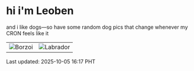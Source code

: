 # hi i'm Leoben

and i like dogs—so have some random dog pics that change whenever my CRON feels like it

|  |  |
|--------|----------|
| ![Borzoi](https://random-dog-vercel.vercel.app/api/random-borzoi?v=1759652256) | ![Labrador](https://random-dog-vercel.vercel.app/api/random-labrador?v=1759652256) |

Last updated: 2025-10-05 16:17 PHT
